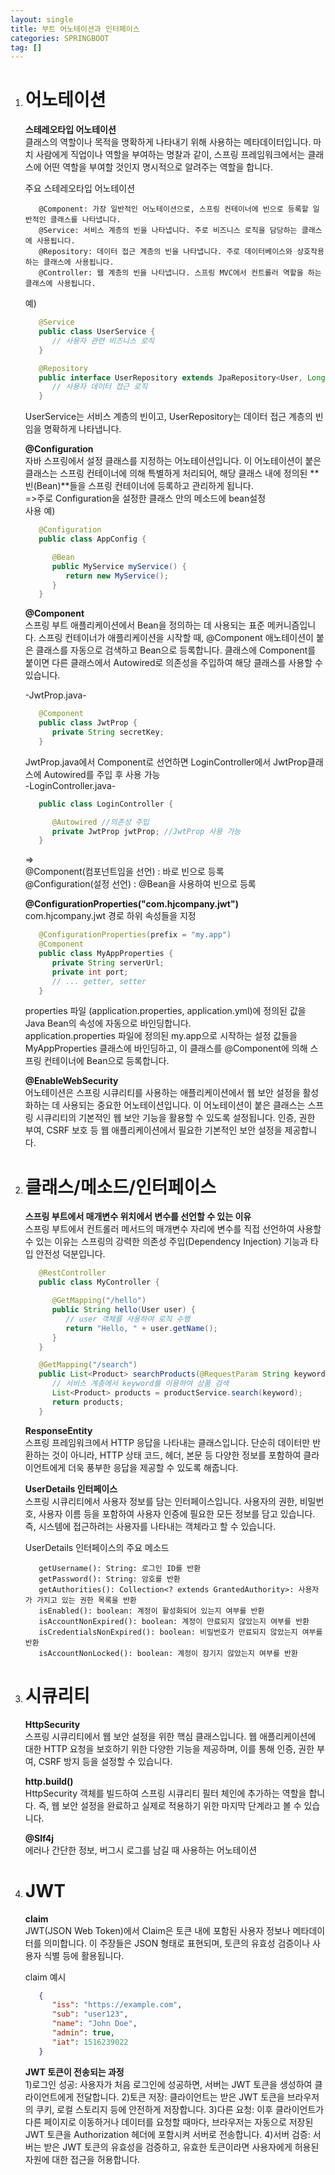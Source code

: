 ```yaml
---
layout: single
title: 부트 어노테이션과 인터페이스 
categories: SPRINGBOOT
tag: []
---
```



1. # 어노테이션

   __스테레오타입 어노테이션__   
   클래스의 역할이나 목적을 명확하게 나타내기 위해 사용하는 메타데이터입니다. 마치 사람에게 직업이나 역할을 부여하는 명찰과 같이, 스프링 프레임워크에서는 클래스에 어떤 역할을 부여할 것인지 명시적으로 알려주는 역할을 합니다.

   주요 스테레오타입 어노테이션   
   ```
      @Component: 가장 일반적인 어노테이션으로, 스프링 컨테이너에 빈으로 등록할 일반적인 클래스를 나타냅니다.
      @Service: 서비스 계층의 빈을 나타냅니다. 주로 비즈니스 로직을 담당하는 클래스에 사용됩니다.
      @Repository: 데이터 접근 계층의 빈을 나타냅니다. 주로 데이터베이스와 상호작용하는 클래스에 사용됩니다.
      @Controller: 웹 계층의 빈을 나타냅니다. 스프링 MVC에서 컨트롤러 역할을 하는 클래스에 사용됩니다.
   ```

   예)   
   ```java
      @Service
      public class UserService {
         // 사용자 관련 비즈니스 로직
      }

      @Repository
      public interface UserRepository extends JpaRepository<User, Long> {
         // 사용자 데이터 접근 로직
      }
   ```
   UserService는 서비스 계층의 빈이고, UserRepository는 데이터 접근 계층의 빈임을 명확하게 나타냅니다.   

   __@Configuration__   
   자바 스프링에서 설정 클래스를 지정하는 어노테이션입니다. 이 어노테이션이 붙은 클래스는 스프링 컨테이너에 의해 특별하게 처리되어, 해당 클래스 내에 정의된 **빈(Bean)**들을 스프링 컨테이너에 등록하고 관리하게 됩니다.   
   =>주로 Configuration을 설정한 클래스 안의 메소드에 bean설정   
   사용 예)   
   ```java   
      @Configuration
      public class AppConfig {

         @Bean
         public MyService myService() {
            return new MyService();
         }
      }
   ```

   __@Component__   
   스프링 부트 애플리케이션에서 Bean을 정의하는 데 사용되는 표준 메커니즘입니다. 스프링 컨테이너가 애플리케이션을 시작할 때, @Component 애노테이션이 붙은 클래스를 자동으로 검색하고 Bean으로 등록합니다. 클래스에 Component를 붙이면 다른 클래스에서 Autowired로 의존성을 주입하여 해당 클래스를 사용할 수 있습니다.   

   -JwtProp.java-   
   ```java
      @Component 
      public class JwtProp {
         private String secretKey;
      }
   ```   
   JwtProp.java에서 Component로 선언하면 LoginController에서 JwtProp클래스에 Autowired를 주입 후 사용 가능   
   -LoginController.java-   
   ```java
      public class LoginController {

         @Autowired //의존성 주입
         private JwtProp jwtProp; //JwtProp 사용 가능
      }
   ```

   =>   
   @Component(컴포넌트임을 선언) : 바로 빈으로 등록   
   @Configuration(설정 선언) : @Bean을 사용하여 빈으로 등록   

   __@ConfigurationProperties("com.hjcompany.jwt")__   
   com.hjcompany.jwt 경로 하위 속성들을 지정   
   ```java
      @ConfigurationProperties(prefix = "my.app")
      @Component
      public class MyAppProperties {
         private String serverUrl;
         private int port;
         // ... getter, setter
      }
   ```
   properties 파일 (application.properties, application.yml)에 정의된 값을 Java Bean의 속성에 자동으로 바인딩합니다.   
   application.properties 파일에 정의된 my.app으로 시작하는 설정 값들을 MyAppProperties 클래스에 바인딩하고, 이 클래스를 @Component에 의해 스프링 컨테이너에 Bean으로 등록합니다.

   __@EnableWebSecurity__   
   어노테이션은 스프링 시큐리티를 사용하는 애플리케이션에서 웹 보안 설정을 활성화하는 데 사용되는 중요한 어노테이션입니다. 이 어노테이션이 붙은 클래스는 스프링 시큐리티의 기본적인 웹 보안 기능을 활용할 수 있도록 설정됩니다. 인증, 권한 부여, CSRF 보호 등 웹 애플리케이션에서 필요한 기본적인 보안 설정을 제공합니다.   

1. # 클래스/메소드/인터페이스

   __스프링 부트에서 매개변수 위치에서 변수를 선언할 수 있는 이유__   
   스프링 부트에서 컨트롤러 메서드의 매개변수 자리에 변수를 직접 선언하여 사용할 수 있는 이유는 스프링의 강력한 의존성 주입(Dependency Injection) 기능과 타입 안전성 덕분입니다.   

   ```java
      @RestController
      public class MyController {

         @GetMapping("/hello")
         public String hello(User user) {
            // user 객체를 사용하여 로직 수행
            return "Hello, " + user.getName();
         }
      }
   ```   

   ```java
      @GetMapping("/search")
      public List<Product> searchProducts(@RequestParam String keyword) {
         // 서비스 계층에서 keyword를 이용하여 상품 검색
         List<Product> products = productService.search(keyword);
         return products;
      }
   ```

   __ResponseEntity__   
   스프링 프레임워크에서 HTTP 응답을 나타내는 클래스입니다. 단순히 데이터만 반환하는 것이 아니라, HTTP 상태 코드, 헤더, 본문 등 다양한 정보를 포함하여 클라이언트에게 더욱 풍부한 응답을 제공할 수 있도록 해줍니다.   

   __UserDetails 인터페이스__   
   스프링 시큐리티에서 사용자 정보를 담는 인터페이스입니다. 사용자의 권한, 비밀번호, 사용자 이름 등을 포함하여 사용자 인증에 필요한 모든 정보를 담고 있습니다. 즉, 시스템에 접근하려는 사용자를 나타내는 객체라고 할 수 있습니다.   

   UserDetails 인터페이스의 주요 메소드   
   ```
      getUsername(): String: 로그인 ID를 반환
      getPassword(): String: 암호를 반환
      getAuthorities(): Collection<? extends GrantedAuthority>: 사용자가 가지고 있는 권한 목록을 반환
      isEnabled(): boolean: 계정이 활성화되어 있는지 여부를 반환
      isAccountNonExpired(): boolean: 계정이 만료되지 않았는지 여부를 반환
      isCredentialsNonExpired(): boolean: 비밀번호가 만료되지 않았는지 여부를 반환
      isAccountNonLocked(): boolean: 계정이 잠기지 않았는지 여부를 반환
   ```

1. # 시큐리티
   __HttpSecurity__   
   스프링 시큐리티에서 웹 보안 설정을 위한 핵심 클래스입니다. 웹 애플리케이션에 대한 HTTP 요청을 보호하기 위한 다양한 기능을 제공하며, 이를 통해 인증, 권한 부여, CSRF 방지 등을 설정할 수 있습니다.   

   __http.build()__   
   HttpSecurity 객체를 빌드하여 스프링 시큐리티 필터 체인에 추가하는 역할을 합니다. 즉, 웹 보안 설정을 완료하고 실제로 적용하기 위한 마지막 단계라고 볼 수 있습니다.   

   __@Slf4j__   
   에러나 간단한 정보, 버그시 로그를 남길 때 사용하는 어노테이션   

1. # JWT
   __claim__   
   JWT(JSON Web Token)에서 Claim은 토큰 내에 포함된 사용자 정보나 메타데이터를 의미합니다. 이 주장들은 JSON 형태로 표현되며, 토큰의 유효성 검증이나 사용자 식별 등에 활용됩니다.   

   claim 예시   
   ```json
      {
         "iss": "https://example.com",
         "sub": "user123",
         "name": "John Doe",
         "admin": true,
         "iat": 1516239022
      }
   ```

    __JWT 토큰이 전송되는 과정__   
   1)로그인 성공: 사용자가 처음 로그인에 성공하면, 서버는 JWT 토큰을 생성하여 클라이언트에게 전달합니다.
   2)토큰 저장: 클라이언트는 받은 JWT 토큰을 브라우저의 쿠키, 로컬 스토리지 등에 안전하게 저장합니다.
   3)다른 요청: 이후 클라이언트가 다른 페이지로 이동하거나 데이터를 요청할 때마다, 브라우저는 자동으로 저장된 JWT 토큰을 Authorization 헤더에 포함시켜 서버로 전송합니다.
   4)서버 검증: 서버는 받은 JWT 토큰의 유효성을 검증하고, 유효한 토큰이라면 사용자에게 허용된 자원에 대한 접근을 허용합니다.